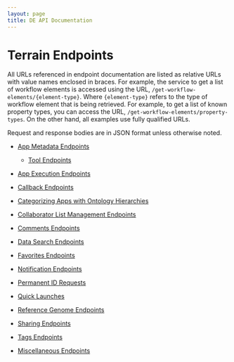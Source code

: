 ```yaml
---
layout: page
title: DE API Documentation
---
```


# Terrain Endpoints

All URLs referenced in endpoint documentation are listed as relative URLs with value names enclosed in braces.
For example, the service to get a list of workflow elements is accessed using the URL, `/get-workflow-elements/{element-type}`.
Where `{element-type}` refers to the type of workflow element that is being retrieved.
For example, to get a list of known property types, you can access the URL, `/get-workflow-elements/property-types`.
On the other hand, all examples use fully qualified URLs.

Request and response bodies are in JSON format unless otherwise noted.

* [App Metadata Endpoints](app-metadata.html)
    * [Tool Endpoints](tools.html)
* [App Execution Endpoints](app-execution.html)
* [Callback Endpoints](callbacks.html)
* [Categorizing Apps with Ontology Hierarchies](app-ontologies.html)
* [Collaborator List Management Endpoints](collaborators.html)
* [Comments Endpoints](comments.html)
* [Data Search Endpoints](filesystem/search.html)
* [Favorites Endpoints](favorites.html)
* [Notification Endpoints](notifications.html)
* [Permanent ID Requests](permanent-id-requests.html)
* [Quick Launches](quick-launches.html)
* [Reference Genome Endpoints](reference-genomes.html)
* [Sharing Endpoints](sharing.html)
* [Tags Endpoints](tags.html)

* [Miscellaneous Endpoints](misc.html)
